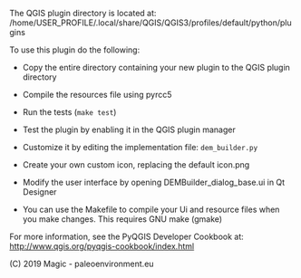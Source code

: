 The QGIS plugin directory is located at:
    /home/USER_PROFILE/.local/share/QGIS/QGIS3/profiles/default/python/plugins

To use this plugin do the following:

  * Copy the entire directory containing your new plugin to the QGIS plugin
    directory

  * Compile the resources file using pyrcc5

  * Run the tests (``make test``)

  * Test the plugin by enabling it in the QGIS plugin manager

  * Customize it by editing the implementation file: ``dem_builder.py``

  * Create your own custom icon, replacing the default icon.png

  * Modify the user interface by opening DEMBuilder_dialog_base.ui in Qt Designer

  * You can use the Makefile to compile your Ui and resource files when
    you make changes. This requires GNU make (gmake)

For more information, see the PyQGIS Developer Cookbook at:
http://www.qgis.org/pyqgis-cookbook/index.html

(C) 2019 Magic - paleoenvironment.eu
